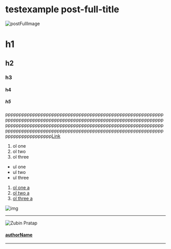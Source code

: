 # testexample post-full-title

![postFullImage](/postFullImageURL)

# h1

## h2

### h3

#### h4

##### h5

ppppppppppppppppppppppppppppppppppppppppppppppppppppppppppppppppppppppppppppppppppppppppppppppppppppppppppppppppppppppppppppppppppppppppppppppppppppppppppppppppppppppppppppppppppppppppppppppppppppppppppppppppppppppppppppppppppppppppppppppppppppppppp[Link](link)

1.  ol one
2.  ol two
3.  ol three

-   ul one
-   ul two
-   ul three

1.  [ol one a](#1_a)
2.  [ol two a](#2_a)
3.  [ol three a](#3_a)

![img](https://www.freecodecamp.org/img.jpeg)

---

![Zubin Pratap](/news/content/images/size/w100/2019/06/WhatsApp-Image-2018-03-22-at-13.36.56.jpeg)

#### [authorName](/news/author/authorURL/)

---